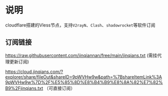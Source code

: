 # 说明
cloudflare搭建的Vless节点，支持`V2rayN`、`Clash`、`shadowrocket`等软件订阅

## 订阅链接
https://raw.githubusercontent.com/jinqiannan/free/main/jinqians.txt
(需挂代理更新订阅)

https://cloud.jinqians.com/?explorer/share/fileOut&shareID=9pWVHw9w&path=%7BshareItemLink%3A9pWVHw9w%7D%2F%E5%85%8D%E8%B4%B9%E8%8A%82%E7%82%B9%2Fjinqians.txt
（可直接订阅）

